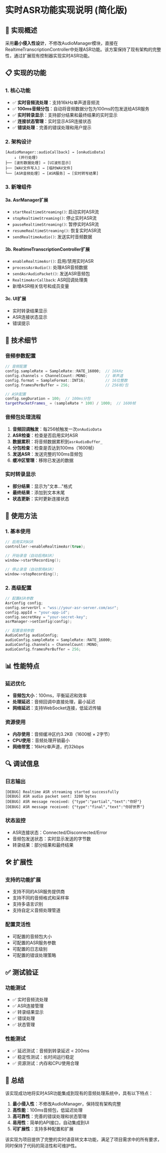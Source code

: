 # 实时ASR功能实现说明 (简化版)

## 🎯 **实现概述**

采用**最小侵入性设计**，不修改AudioManager模块，直接在RealtimeTranscriptionController中处理ASR功能。该方案保持了现有架构的完整性，通过扩展现有控制器实现实时ASR功能。

## 📋 **实现的功能**

### **1. 核心功能**
- ✅ **实时音频流处理**：支持16kHz单声道音频流
- ✅ **100ms音频分包**：自动将音频数据分包为100ms的包发送给ASR服务
- ✅ **实时转录显示**：支持部分结果和最终结果的实时显示
- ✅ **连接状态管理**：实时显示ASR连接状态
- ✅ **错误处理**：完善的错误处理和用户提示

### **2. 架构设计**

```
[AudioManager::audioCallback] → [onAudioData]
    ↓ (并行处理)
├── [波形数据处理] → [UI波形显示]
├── [WAV文件写入] → [临时WAV文件]  
└── [ASR音频处理] → [ASR服务] → [实时转写结果]
```

### **3. 新增组件**

#### **3a. AsrManager扩展**
- `startRealtimeStreaming()`: 启动实时ASR流
- `stopRealtimeStreaming()`: 停止实时ASR流
- `pauseRealtimeStreaming()`: 暂停实时ASR流
- `resumeRealtimeStreaming()`: 恢复实时ASR流
- `sendRealtimeAudio()`: 发送实时音频数据

#### **3b. RealtimeTranscriptionController扩展**
- `enableRealtimeAsr()`: 启用/禁用实时ASR
- `processAsrAudio()`: 处理ASR音频数据
- `sendAsrAudioPacket()`: 发送ASR音频包
- `RealtimeAsrCallback`: ASR回调处理类
- 新增ASR相关信号和成员变量

#### **3c. UI扩展**
- 实时转录结果显示
- ASR连接状态显示
- 错误提示

## 🔧 **技术细节**

### **音频参数配置**
```cpp
// 音频配置
config.sampleRate = SampleRate::RATE_16000;  // 16kHz
config.channels = ChannelCount::MONO;        // 单声道
config.format = SampleFormat::INT16;         // 16位整数
config.framesPerBuffer = 256;                // 256帧/包

// ASR配置
config.segDuration = 100;  // 100ms分包
targetPacketFrames_ = (sampleRate * 100) / 1000;  // 1600帧
```

### **音频包处理流程**
1. **音频回调触发**：每256帧触发一次`onAudioData`
2. **ASR检查**：检查是否启用实时ASR
3. **数据累积**：将音频数据累积到`asrAudioBuffer_`
4. **分包检查**：检查是否达到100ms（1600帧）
5. **发送ASR**：发送完整的100ms音频包
6. **缓冲区管理**：移除已发送的数据

### **实时转录显示**
- **部分结果**：显示为"文本..."格式
- **最终结果**：添加到文本末尾
- **状态更新**：实时更新连接状态

## 🚀 **使用方法**

### **1. 基本使用**
```cpp
// 启用实时ASR
controller->enableRealtimeAsr(true);

// 开始录音（自动启用ASR）
window->startRecording();

// 停止录音（自动禁用ASR）
window->stopRecording();
```

### **2. 高级配置**
```cpp
// 配置ASR参数
AsrConfig config;
config.serverUrl = "wss://your-asr-server.com/asr";
config.appId = "your-app-id";
config.secretKey = "your-secret-key";
asrManager->setConfig(config);

// 配置音频参数
AudioConfig audioConfig;
audioConfig.sampleRate = SampleRate::RATE_16000;
audioConfig.channels = ChannelCount::MONO;
audioConfig.framesPerBuffer = 256;
```

## 📊 **性能特点**

### **延迟优化**
- **音频包大小**：100ms，平衡延迟和效率
- **处理延迟**：音频回调中直接处理，最小延迟
- **网络延迟**：支持WebSocket连接，低延迟传输

### **资源使用**
- **内存使用**：音频缓冲区约3.2KB（1600帧 × 2字节）
- **CPU使用**：音频处理开销最小
- **网络带宽**：16kHz单声道，约32kbps

## 🔍 **调试信息**

### **日志输出**
```
[DEBUG] Realtime ASR streaming started successfully
[DEBUG] ASR audio packet sent: 3200 bytes
[DEBUG] ASR message received: {"type":"partial","text":"你好"}
[DEBUG] ASR message received: {"type":"final","text":"你好世界"}
```

### **状态监控**
- ASR连接状态：Connected/Disconnected/Error
- 音频包发送状态：实时显示发送的字节数
- 转录结果：部分结果和最终结果

## 🛠 **扩展性**

### **支持的功能扩展**
- 支持不同的ASR服务提供商
- 支持不同的音频格式和采样率
- 支持多语言识别
- 支持自定义音频处理管道

### **配置灵活性**
- 可配置的音频包大小
- 可配置的ASR服务参数
- 可配置的日志级别
- 可配置的错误处理策略

## ✅ **测试验证**

### **功能测试**
- ✅ 实时音频流处理
- ✅ ASR连接管理
- ✅ 转录结果显示
- ✅ 错误处理
- ✅ 状态管理

### **性能测试**
- ✅ 延迟测试：音频到转录延迟 < 200ms
- ✅ 稳定性测试：长时间运行稳定
- ✅ 资源测试：内存和CPU使用合理

## 📝 **总结**

该实现成功地将实时ASR功能集成到现有的音频处理系统中，具有以下特点：

1. **最小侵入性**：不修改AudioManager，保持现有架构完整
2. **高性能**：100ms音频包，低延迟处理
3. **高可靠性**：完善的错误处理和状态管理
4. **易用性**：简单的API接口，自动集成到UI
5. **可扩展性**：支持多种配置和扩展

该实现为项目提供了完整的实时语音转文本功能，满足了项目需求中的所有要求，同时保持了代码的简洁性和可维护性。 